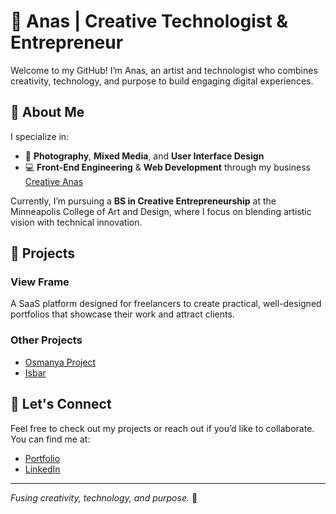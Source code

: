 # 🐪 Anas | Creative Technologist & Entrepreneur

Welcome to my GitHub! I’m Anas, an artist and technologist who combines creativity, technology, and purpose to build engaging digital experiences.

## 🐪 About Me

I specialize in:
- 📸 **Photography**, **Mixed Media**, and **User Interface Design**  
- 💻 **Front-End Engineering** & **Web Development** through my business [Creative Anas](https://creativeanas.com)

Currently, I’m pursuing a **BS in Creative Entrepreneurship** at the Minneapolis College of Art and Design, where I focus on blending artistic vision with technical innovation.

## 🐪 Projects

### View Frame  
A SaaS platform designed for freelancers to create practical, well-designed portfolios that showcase their work and attract clients.

### Other Projects
- [Osmanya Project](https://osmanya.vercel.app/)
- [Isbar](https://github.com/anas2479/isbar) 

## 🐪 Let's Connect

Feel free to check out my projects or reach out if you’d like to collaborate. You can find me at:

- [Portfolio](https://creativeanas.com)
- [LinkedIn](https://www.linkedin.com/in/anas2479/)

---

_Fusing creativity, technology, and purpose._ 🐪
